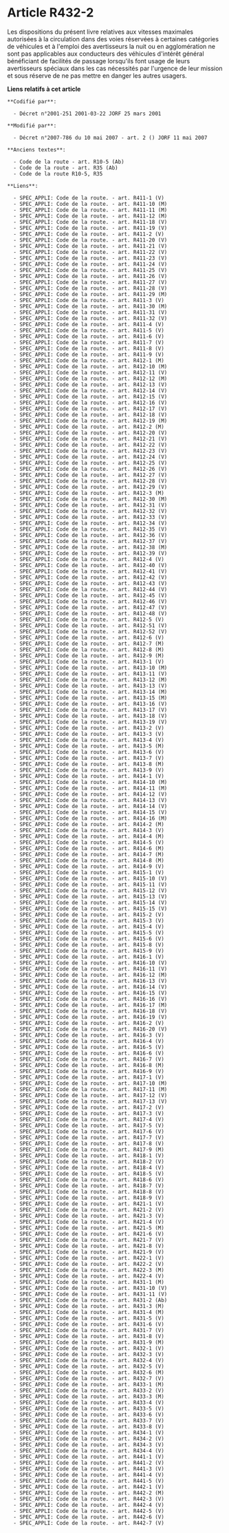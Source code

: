 # Article R432-2

Les dispositions du présent livre relatives aux vitesses maximales autorisées à la circulation dans des voies réservées à
certaines catégories de véhicules et à l'emploi des avertisseurs la nuit ou en agglomération ne sont pas applicables aux
conducteurs des véhicules d'intérêt général bénéficiant de facilités de passage lorsqu'ils font usage de leurs avertisseurs
spéciaux dans les cas nécessités par l'urgence de leur mission et sous réserve de ne pas mettre en danger les autres usagers.

**Liens relatifs à cet article**

	**Codifié par**:

	  - Décret n°2001-251 2001-03-22 JORF 25 mars 2001

	**Modifié par**:

	  - Décret n°2007-786 du 10 mai 2007 - art. 2 () JORF 11 mai 2007

	**Anciens textes**:

	  - Code de la route - art. R10-5 (Ab)
	  - Code de la route - art. R35 (Ab)
	  - Code de la route R10-5, R35

	**Liens**:

	  - SPEC_APPLI: Code de la route. - art. R411-1 (V)
	  - SPEC_APPLI: Code de la route. - art. R411-10 (M)
	  - SPEC_APPLI: Code de la route. - art. R411-11 (M)
	  - SPEC_APPLI: Code de la route. - art. R411-12 (M)
	  - SPEC_APPLI: Code de la route. - art. R411-18 (V)
	  - SPEC_APPLI: Code de la route. - art. R411-19 (V)
	  - SPEC_APPLI: Code de la route. - art. R411-2 (V)
	  - SPEC_APPLI: Code de la route. - art. R411-20 (V)
	  - SPEC_APPLI: Code de la route. - art. R411-21 (V)
	  - SPEC_APPLI: Code de la route. - art. R411-22 (V)
	  - SPEC_APPLI: Code de la route. - art. R411-23 (V)
	  - SPEC_APPLI: Code de la route. - art. R411-24 (V)
	  - SPEC_APPLI: Code de la route. - art. R411-25 (V)
	  - SPEC_APPLI: Code de la route. - art. R411-26 (V)
	  - SPEC_APPLI: Code de la route. - art. R411-27 (V)
	  - SPEC_APPLI: Code de la route. - art. R411-28 (V)
	  - SPEC_APPLI: Code de la route. - art. R411-29 (M)
	  - SPEC_APPLI: Code de la route. - art. R411-3 (V)
	  - SPEC_APPLI: Code de la route. - art. R411-30 (M)
	  - SPEC_APPLI: Code de la route. - art. R411-31 (V)
	  - SPEC_APPLI: Code de la route. - art. R411-32 (V)
	  - SPEC_APPLI: Code de la route. - art. R411-4 (V)
	  - SPEC_APPLI: Code de la route. - art. R411-5 (V)
	  - SPEC_APPLI: Code de la route. - art. R411-6 (V)
	  - SPEC_APPLI: Code de la route. - art. R411-7 (V)
	  - SPEC_APPLI: Code de la route. - art. R411-8 (V)
	  - SPEC_APPLI: Code de la route. - art. R411-9 (V)
	  - SPEC_APPLI: Code de la route. - art. R412-1 (M)
	  - SPEC_APPLI: Code de la route. - art. R412-10 (M)
	  - SPEC_APPLI: Code de la route. - art. R412-11 (V)
	  - SPEC_APPLI: Code de la route. - art. R412-12 (M)
	  - SPEC_APPLI: Code de la route. - art. R412-13 (V)
	  - SPEC_APPLI: Code de la route. - art. R412-14 (V)
	  - SPEC_APPLI: Code de la route. - art. R412-15 (V)
	  - SPEC_APPLI: Code de la route. - art. R412-16 (V)
	  - SPEC_APPLI: Code de la route. - art. R412-17 (V)
	  - SPEC_APPLI: Code de la route. - art. R412-18 (V)
	  - SPEC_APPLI: Code de la route. - art. R412-19 (M)
	  - SPEC_APPLI: Code de la route. - art. R412-2 (M)
	  - SPEC_APPLI: Code de la route. - art. R412-20 (V)
	  - SPEC_APPLI: Code de la route. - art. R412-21 (V)
	  - SPEC_APPLI: Code de la route. - art. R412-22 (V)
	  - SPEC_APPLI: Code de la route. - art. R412-23 (V)
	  - SPEC_APPLI: Code de la route. - art. R412-24 (V)
	  - SPEC_APPLI: Code de la route. - art. R412-25 (V)
	  - SPEC_APPLI: Code de la route. - art. R412-26 (V)
	  - SPEC_APPLI: Code de la route. - art. R412-27 (V)
	  - SPEC_APPLI: Code de la route. - art. R412-28 (V)
	  - SPEC_APPLI: Code de la route. - art. R412-29 (V)
	  - SPEC_APPLI: Code de la route. - art. R412-3 (M)
	  - SPEC_APPLI: Code de la route. - art. R412-30 (M)
	  - SPEC_APPLI: Code de la route. - art. R412-31 (V)
	  - SPEC_APPLI: Code de la route. - art. R412-32 (V)
	  - SPEC_APPLI: Code de la route. - art. R412-33 (V)
	  - SPEC_APPLI: Code de la route. - art. R412-34 (V)
	  - SPEC_APPLI: Code de la route. - art. R412-35 (V)
	  - SPEC_APPLI: Code de la route. - art. R412-36 (V)
	  - SPEC_APPLI: Code de la route. - art. R412-37 (V)
	  - SPEC_APPLI: Code de la route. - art. R412-38 (M)
	  - SPEC_APPLI: Code de la route. - art. R412-39 (V)
	  - SPEC_APPLI: Code de la route. - art. R412-4 (V)
	  - SPEC_APPLI: Code de la route. - art. R412-40 (V)
	  - SPEC_APPLI: Code de la route. - art. R412-41 (V)
	  - SPEC_APPLI: Code de la route. - art. R412-42 (V)
	  - SPEC_APPLI: Code de la route. - art. R412-43 (V)
	  - SPEC_APPLI: Code de la route. - art. R412-44 (V)
	  - SPEC_APPLI: Code de la route. - art. R412-45 (V)
	  - SPEC_APPLI: Code de la route. - art. R412-46 (V)
	  - SPEC_APPLI: Code de la route. - art. R412-47 (V)
	  - SPEC_APPLI: Code de la route. - art. R412-48 (V)
	  - SPEC_APPLI: Code de la route. - art. R412-5 (V)
	  - SPEC_APPLI: Code de la route. - art. R412-51 (V)
	  - SPEC_APPLI: Code de la route. - art. R412-52 (V)
	  - SPEC_APPLI: Code de la route. - art. R412-6 (V)
	  - SPEC_APPLI: Code de la route. - art. R412-7 (M)
	  - SPEC_APPLI: Code de la route. - art. R412-8 (M)
	  - SPEC_APPLI: Code de la route. - art. R412-9 (M)
	  - SPEC_APPLI: Code de la route. - art. R413-1 (V)
	  - SPEC_APPLI: Code de la route. - art. R413-10 (M)
	  - SPEC_APPLI: Code de la route. - art. R413-11 (V)
	  - SPEC_APPLI: Code de la route. - art. R413-12 (M)
	  - SPEC_APPLI: Code de la route. - art. R413-13 (V)
	  - SPEC_APPLI: Code de la route. - art. R413-14 (M)
	  - SPEC_APPLI: Code de la route. - art. R413-15 (M)
	  - SPEC_APPLI: Code de la route. - art. R413-16 (V)
	  - SPEC_APPLI: Code de la route. - art. R413-17 (V)
	  - SPEC_APPLI: Code de la route. - art. R413-18 (V)
	  - SPEC_APPLI: Code de la route. - art. R413-19 (V)
	  - SPEC_APPLI: Code de la route. - art. R413-2 (V)
	  - SPEC_APPLI: Code de la route. - art. R413-3 (V)
	  - SPEC_APPLI: Code de la route. - art. R413-4 (V)
	  - SPEC_APPLI: Code de la route. - art. R413-5 (M)
	  - SPEC_APPLI: Code de la route. - art. R413-6 (V)
	  - SPEC_APPLI: Code de la route. - art. R413-7 (V)
	  - SPEC_APPLI: Code de la route. - art. R413-8 (M)
	  - SPEC_APPLI: Code de la route. - art. R413-9 (V)
	  - SPEC_APPLI: Code de la route. - art. R414-1 (V)
	  - SPEC_APPLI: Code de la route. - art. R414-10 (M)
	  - SPEC_APPLI: Code de la route. - art. R414-11 (M)
	  - SPEC_APPLI: Code de la route. - art. R414-12 (V)
	  - SPEC_APPLI: Code de la route. - art. R414-13 (V)
	  - SPEC_APPLI: Code de la route. - art. R414-14 (V)
	  - SPEC_APPLI: Code de la route. - art. R414-15 (V)
	  - SPEC_APPLI: Code de la route. - art. R414-16 (M)
	  - SPEC_APPLI: Code de la route. - art. R414-2 (M)
	  - SPEC_APPLI: Code de la route. - art. R414-3 (V)
	  - SPEC_APPLI: Code de la route. - art. R414-4 (M)
	  - SPEC_APPLI: Code de la route. - art. R414-5 (V)
	  - SPEC_APPLI: Code de la route. - art. R414-6 (M)
	  - SPEC_APPLI: Code de la route. - art. R414-7 (M)
	  - SPEC_APPLI: Code de la route. - art. R414-8 (M)
	  - SPEC_APPLI: Code de la route. - art. R414-9 (V)
	  - SPEC_APPLI: Code de la route. - art. R415-1 (V)
	  - SPEC_APPLI: Code de la route. - art. R415-10 (V)
	  - SPEC_APPLI: Code de la route. - art. R415-11 (V)
	  - SPEC_APPLI: Code de la route. - art. R415-12 (V)
	  - SPEC_APPLI: Code de la route. - art. R415-13 (V)
	  - SPEC_APPLI: Code de la route. - art. R415-14 (V)
	  - SPEC_APPLI: Code de la route. - art. R415-15 (V)
	  - SPEC_APPLI: Code de la route. - art. R415-2 (V)
	  - SPEC_APPLI: Code de la route. - art. R415-3 (V)
	  - SPEC_APPLI: Code de la route. - art. R415-4 (V)
	  - SPEC_APPLI: Code de la route. - art. R415-5 (V)
	  - SPEC_APPLI: Code de la route. - art. R415-6 (V)
	  - SPEC_APPLI: Code de la route. - art. R415-8 (V)
	  - SPEC_APPLI: Code de la route. - art. R415-9 (V)
	  - SPEC_APPLI: Code de la route. - art. R416-1 (V)
	  - SPEC_APPLI: Code de la route. - art. R416-10 (V)
	  - SPEC_APPLI: Code de la route. - art. R416-11 (V)
	  - SPEC_APPLI: Code de la route. - art. R416-12 (M)
	  - SPEC_APPLI: Code de la route. - art. R416-13 (V)
	  - SPEC_APPLI: Code de la route. - art. R416-14 (V)
	  - SPEC_APPLI: Code de la route. - art. R416-15 (V)
	  - SPEC_APPLI: Code de la route. - art. R416-16 (V)
	  - SPEC_APPLI: Code de la route. - art. R416-17 (M)
	  - SPEC_APPLI: Code de la route. - art. R416-18 (V)
	  - SPEC_APPLI: Code de la route. - art. R416-19 (V)
	  - SPEC_APPLI: Code de la route. - art. R416-2 (V)
	  - SPEC_APPLI: Code de la route. - art. R416-20 (V)
	  - SPEC_APPLI: Code de la route. - art. R416-3 (V)
	  - SPEC_APPLI: Code de la route. - art. R416-4 (V)
	  - SPEC_APPLI: Code de la route. - art. R416-5 (V)
	  - SPEC_APPLI: Code de la route. - art. R416-6 (V)
	  - SPEC_APPLI: Code de la route. - art. R416-7 (V)
	  - SPEC_APPLI: Code de la route. - art. R416-8 (M)
	  - SPEC_APPLI: Code de la route. - art. R416-9 (V)
	  - SPEC_APPLI: Code de la route. - art. R417-1 (V)
	  - SPEC_APPLI: Code de la route. - art. R417-10 (M)
	  - SPEC_APPLI: Code de la route. - art. R417-11 (M)
	  - SPEC_APPLI: Code de la route. - art. R417-12 (V)
	  - SPEC_APPLI: Code de la route. - art. R417-13 (V)
	  - SPEC_APPLI: Code de la route. - art. R417-2 (V)
	  - SPEC_APPLI: Code de la route. - art. R417-3 (V)
	  - SPEC_APPLI: Code de la route. - art. R417-4 (V)
	  - SPEC_APPLI: Code de la route. - art. R417-5 (V)
	  - SPEC_APPLI: Code de la route. - art. R417-6 (V)
	  - SPEC_APPLI: Code de la route. - art. R417-7 (V)
	  - SPEC_APPLI: Code de la route. - art. R417-8 (V)
	  - SPEC_APPLI: Code de la route. - art. R417-9 (M)
	  - SPEC_APPLI: Code de la route. - art. R418-1 (V)
	  - SPEC_APPLI: Code de la route. - art. R418-2 (V)
	  - SPEC_APPLI: Code de la route. - art. R418-4 (V)
	  - SPEC_APPLI: Code de la route. - art. R418-5 (V)
	  - SPEC_APPLI: Code de la route. - art. R418-6 (V)
	  - SPEC_APPLI: Code de la route. - art. R418-7 (V)
	  - SPEC_APPLI: Code de la route. - art. R418-8 (V)
	  - SPEC_APPLI: Code de la route. - art. R418-9 (V)
	  - SPEC_APPLI: Code de la route. - art. R421-1 (V)
	  - SPEC_APPLI: Code de la route. - art. R421-2 (V)
	  - SPEC_APPLI: Code de la route. - art. R421-3 (V)
	  - SPEC_APPLI: Code de la route. - art. R421-4 (V)
	  - SPEC_APPLI: Code de la route. - art. R421-5 (M)
	  - SPEC_APPLI: Code de la route. - art. R421-6 (V)
	  - SPEC_APPLI: Code de la route. - art. R421-7 (V)
	  - SPEC_APPLI: Code de la route. - art. R421-8 (V)
	  - SPEC_APPLI: Code de la route. - art. R421-9 (V)
	  - SPEC_APPLI: Code de la route. - art. R422-1 (V)
	  - SPEC_APPLI: Code de la route. - art. R422-2 (V)
	  - SPEC_APPLI: Code de la route. - art. R422-3 (M)
	  - SPEC_APPLI: Code de la route. - art. R422-4 (V)
	  - SPEC_APPLI: Code de la route. - art. R431-1 (M)
	  - SPEC_APPLI: Code de la route. - art. R431-10 (V)
	  - SPEC_APPLI: Code de la route. - art. R431-11 (V)
	  - SPEC_APPLI: Code de la route. - art. R431-2 (Ab)
	  - SPEC_APPLI: Code de la route. - art. R431-3 (M)
	  - SPEC_APPLI: Code de la route. - art. R431-4 (M)
	  - SPEC_APPLI: Code de la route. - art. R431-5 (V)
	  - SPEC_APPLI: Code de la route. - art. R431-6 (V)
	  - SPEC_APPLI: Code de la route. - art. R431-7 (V)
	  - SPEC_APPLI: Code de la route. - art. R431-8 (V)
	  - SPEC_APPLI: Code de la route. - art. R431-9 (M)
	  - SPEC_APPLI: Code de la route. - art. R432-1 (V)
	  - SPEC_APPLI: Code de la route. - art. R432-3 (V)
	  - SPEC_APPLI: Code de la route. - art. R432-4 (V)
	  - SPEC_APPLI: Code de la route. - art. R432-5 (V)
	  - SPEC_APPLI: Code de la route. - art. R432-6 (M)
	  - SPEC_APPLI: Code de la route. - art. R432-7 (V)
	  - SPEC_APPLI: Code de la route. - art. R433-1 (M)
	  - SPEC_APPLI: Code de la route. - art. R433-2 (V)
	  - SPEC_APPLI: Code de la route. - art. R433-3 (M)
	  - SPEC_APPLI: Code de la route. - art. R433-4 (V)
	  - SPEC_APPLI: Code de la route. - art. R433-5 (V)
	  - SPEC_APPLI: Code de la route. - art. R433-6 (V)
	  - SPEC_APPLI: Code de la route. - art. R433-7 (V)
	  - SPEC_APPLI: Code de la route. - art. R433-8 (V)
	  - SPEC_APPLI: Code de la route. - art. R434-1 (V)
	  - SPEC_APPLI: Code de la route. - art. R434-2 (V)
	  - SPEC_APPLI: Code de la route. - art. R434-3 (V)
	  - SPEC_APPLI: Code de la route. - art. R434-4 (V)
	  - SPEC_APPLI: Code de la route. - art. R441-1 (V)
	  - SPEC_APPLI: Code de la route. - art. R441-2 (V)
	  - SPEC_APPLI: Code de la route. - art. R441-3 (V)
	  - SPEC_APPLI: Code de la route. - art. R441-4 (V)
	  - SPEC_APPLI: Code de la route. - art. R441-5 (V)
	  - SPEC_APPLI: Code de la route. - art. R442-1 (V)
	  - SPEC_APPLI: Code de la route. - art. R442-2 (M)
	  - SPEC_APPLI: Code de la route. - art. R442-3 (V)
	  - SPEC_APPLI: Code de la route. - art. R442-4 (V)
	  - SPEC_APPLI: Code de la route. - art. R442-5 (V)
	  - SPEC_APPLI: Code de la route. - art. R442-6 (V)
	  - SPEC_APPLI: Code de la route. - art. R442-7 (V)
